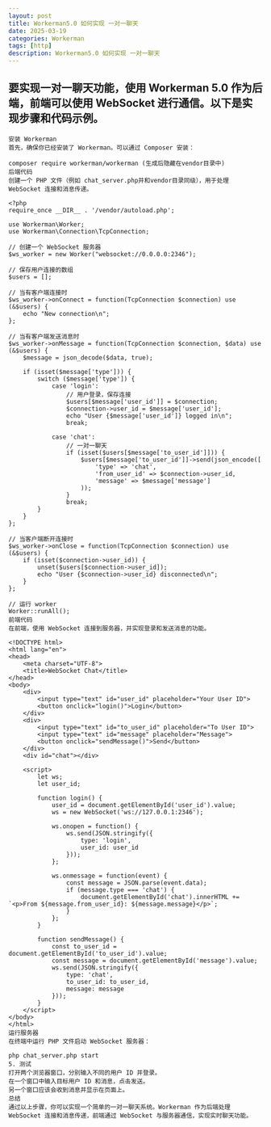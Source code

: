 ```yaml
---
layout: post
title: Workerman5.0 如何实现 一对一聊天
date: 2025-03-19
categories: Workerman
tags: [http]
description: Workerman5.0 如何实现 一对一聊天
---
```


## 要实现一对一聊天功能，使用 Workerman 5.0 作为后端，前端可以使用 WebSocket 进行通信。以下是实现步骤和代码示例。

    安装 Workerman
    首先，确保你已经安装了 Workerman。可以通过 Composer 安装：
    
    composer require workerman/workerman (生成后隐藏在vendor目录中)
    后端代码
    创建一个 PHP 文件（例如 chat_server.php并和vendor目录同级），用于处理 WebSocket 连接和消息传递。
    
    <?php
    require_once __DIR__ . '/vendor/autoload.php';
    
    use Workerman\Worker;
    use Workerman\Connection\TcpConnection;
    
    // 创建一个 WebSocket 服务器
    $ws_worker = new Worker("websocket://0.0.0.0:2346");
    
    // 保存用户连接的数组
    $users = [];
    
    // 当有客户端连接时
    $ws_worker->onConnect = function(TcpConnection $connection) use (&$users) {
        echo "New connection\n";
    };
    
    // 当有客户端发送消息时
    $ws_worker->onMessage = function(TcpConnection $connection, $data) use (&$users) {
        $message = json_decode($data, true);
    
        if (isset($message['type'])) {
            switch ($message['type']) {
                case 'login':
                    // 用户登录，保存连接
                    $users[$message['user_id']] = $connection;
                    $connection->user_id = $message['user_id'];
                    echo "User {$message['user_id']} logged in\n";
                    break;
    
                case 'chat':
                    // 一对一聊天
                    if (isset($users[$message['to_user_id']])) {
                        $users[$message['to_user_id']]->send(json_encode([
                            'type' => 'chat',
                            'from_user_id' => $connection->user_id,
                            'message' => $message['message']
                        ));
                    }
                    break;
            }
        }
    };
    
    // 当客户端断开连接时
    $ws_worker->onClose = function(TcpConnection $connection) use (&$users) {
        if (isset($connection->user_id)) {
            unset($users[$connection->user_id]);
            echo "User {$connection->user_id} disconnected\n";
        }
    };
    
    // 运行 worker
    Worker::runAll();
    前端代码
    在前端，使用 WebSocket 连接到服务器，并实现登录和发送消息的功能。
    
    <!DOCTYPE html>
    <html lang="en">
    <head>
        <meta charset="UTF-8">
        <title>WebSocket Chat</title>
    </head>
    <body>
        <div>
            <input type="text" id="user_id" placeholder="Your User ID">
            <button onclick="login()">Login</button>
        </div>
        <div>
            <input type="text" id="to_user_id" placeholder="To User ID">
            <input type="text" id="message" placeholder="Message">
            <button onclick="sendMessage()">Send</button>
        </div>
        <div id="chat"></div>
    
        <script>
            let ws;
            let user_id;
    
            function login() {
                user_id = document.getElementById('user_id').value;
                ws = new WebSocket('ws://127.0.0.1:2346');
    
                ws.onopen = function() {
                    ws.send(JSON.stringify({
                        type: 'login',
                        user_id: user_id
                    }));
                };
    
                ws.onmessage = function(event) {
                    const message = JSON.parse(event.data);
                    if (message.type === 'chat') {
                        document.getElementById('chat').innerHTML += `<p>From ${message.from_user_id}: ${message.message}</p>`;
                    }
                };
            }
    
            function sendMessage() {
                const to_user_id = document.getElementById('to_user_id').value;
                const message = document.getElementById('message').value;
                ws.send(JSON.stringify({
                    type: 'chat',
                    to_user_id: to_user_id,
                    message: message
                }));
            }
        </script>
    </body>
    </html>
    运行服务器
    在终端中运行 PHP 文件启动 WebSocket 服务器：
    
    php chat_server.php start
    5. 测试
    打开两个浏览器窗口，分别输入不同的用户 ID 并登录。
    在一个窗口中输入目标用户 ID 和消息，点击发送。
    另一个窗口应该会收到消息并显示在页面上。
    总结
    通过以上步骤，你可以实现一个简单的一对一聊天系统。Workerman 作为后端处理 WebSocket 连接和消息传递，前端通过 WebSocket 与服务器通信，实现实时聊天功能。

